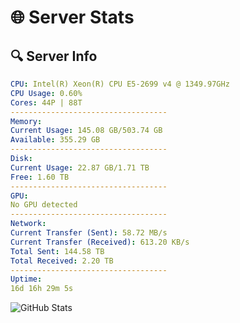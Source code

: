 # 🌐 Server Stats
## 🔍 Server Info
```yaml
CPU: Intel(R) Xeon(R) CPU E5-2699 v4 @ 1349.97GHz
CPU Usage: 0.60%
Cores: 44P | 88T
-----------------------------------
Memory:
Current Usage: 145.08 GB/503.74 GB
Available: 355.29 GB
-----------------------------------
Disk:
Current Usage: 22.87 GB/1.71 TB
Free: 1.60 TB
-----------------------------------
GPU:
No GPU detected
-----------------------------------
Network:
Current Transfer (Sent): 58.72 MB/s
Current Transfer (Received): 613.20 KB/s
Total Sent: 144.58 TB
Total Received: 2.20 TB
-----------------------------------
Uptime:
16d 16h 29m 5s
```
![GitHub Stats](https://img.shields.io/badge/Updated-2025-02-24_15:12:23-blue)